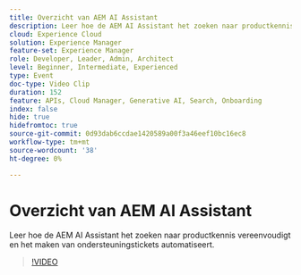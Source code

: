 ```yaml
---
title: Overzicht van AEM AI Assistant
description: Leer hoe de AEM AI Assistant het zoeken naar productkennis vereenvoudigt en het maken van ondersteuningstickets automatiseert.
cloud: Experience Cloud
solution: Experience Manager
feature-set: Experience Manager
role: Developer, Leader, Admin, Architect
level: Beginner, Intermediate, Experienced
type: Event
doc-type: Video Clip
duration: 152
feature: APIs, Cloud Manager, Generative AI, Search, Onboarding
index: false
hide: true
hidefromtoc: true
source-git-commit: 0d93dab6ccdae1420589a00f3a46eef10bc16ec8
workflow-type: tm+mt
source-wordcount: '38'
ht-degree: 0%

---
```



# Overzicht van AEM AI Assistant

Leer hoe de AEM AI Assistant het zoeken naar productkennis vereenvoudigt en het maken van ondersteuningstickets automatiseert.

>[!VIDEO](https://video.tv.adobe.com/v/3459225/?learn=on&enablevpops)
